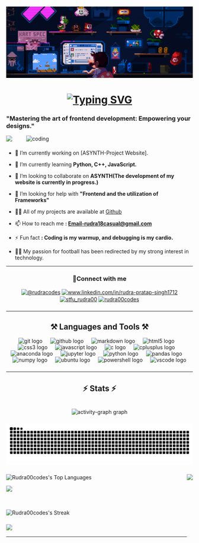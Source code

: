 ![banner](https://github.com/Rudra00codes/Rudra00codes/blob/main/Github%20banner.gif)
<h1 align="center">
<a href="https://git.io/typing-svg"><img src="https://readme-typing-svg.herokuapp.com?font=Sometype+Mono&weight=900&size=40&pause=1000&color=F7BF30&center=true&vCenter=true&random=false&width=435&lines=Hi+there!🤝+;I'm++RUDRA!😃" alt="Typing SVG" /></a>
</h1>
<h3 align="centre">"Mastering the art of frontend development: Empowering your designs."</h3>
<img align="right" alt="coding" width="450" src=https://media.tenor.com/UttC4AITYR4AAAAd/full-stack-developer.gif">

<img align="left" src="https://profile-counter.glitch.me/Rudra00codes/count.svg?"  />

###

<br>

- 🔭 I’m currently working on [ASYNTH-Project Website].

- 🌱 I’m currently learning **Python, C++, JavaScript.**

- 👯 I’m looking to collaborate on **ASYNTH(The development of my website is currently in progress.)**

- 🤝 I’m looking for help with **"Frontend and the utilization of Frameworks"**

- 👨‍💻 All of my projects are available at [Github](Github)

- 📫 How to reach me **: Email-rudra18casual@gmail.com**

- ⚡ Fun fact **: Coding is my warmup, and debugging is my cardio.**<br>

- 👨‍💻 My passion for football has been redirected by my strong interest in technology.

<hr>
 
<h3 align="center"> 🔗Connect with me </h3>
<p align="center">
<a href="https://www.hackerrank.com/@rudracodes" target="blank"><img align="center" src="https://raw.githubusercontent.com/rahuldkjain/github-profile-readme-generator/master/src/images/icons/Social/hackerrank.svg" alt="@rudracodes" height="40" width="50" /></a>
<a href="https://linkedin.com/in/www.linkedin.com/in/rudra-pratap-singh1712" target="blank"><img align="center" src="https://raw.githubusercontent.com/rahuldkjain/github-profile-readme-generator/master/src/images/icons/Social/linked-in-alt.svg" alt="www.linkedin.com/in/rudra-pratap-singh1712" height="30" width="40" /></a>
<a href="https://instagram.com/passionate_pencil00" target="blank"><img align="center" src="https://raw.githubusercontent.com/rahuldkjain/github-profile-readme-generator/master/src/images/icons/Social/instagram.svg" alt="stfu_rudra00" height="30" width="40" /></a>
<a href="https://auth.geeksforgeeks.org/user/rudra00codes" target="blank"><img align="center" src="https://raw.githubusercontent.com/rahuldkjain/github-profile-readme-generator/master/src/images/icons/Social/geeks-for-geeks.svg" alt="rudra00codes" height="30" width="40" /></a>
</p>


###
<hr>


<h2 align="center"> ⚒️ Languages and Tools ⚒️</h2>

<div align="center">
  <img src="https://skillicons.dev/icons?i=git" height="35" alt="git logo"  />
  <img width="13" />
  <img src="https://skillicons.dev/icons?i=github" height="35" alt="github logo"  />
  <img width="13" />
  <img src="https://skillicons.dev/icons?i=md" height="35" alt="markdown logo"  />
  <img width="13" />
  <img src="https://skillicons.dev/icons?i=html" height="35" alt="html5 logo"  />
  <img width="13" />
  <img src="https://skillicons.dev/icons?i=css" height="35" alt="css3 logo"  />
  <img width="13" />
  <img src="https://skillicons.dev/icons?i=js" height="35" alt="javascript logo"  />
  <img width="13" />
  <img src="https://skillicons.dev/icons?i=c" height="35" alt="c logo"  />
  <img width="13" />
  <img src="https://skillicons.dev/icons?i=cpp" height="35" alt="cplusplus logo"  />
  <img width="13" />
  <img src="https://cdn.jsdelivr.net/gh/devicons/devicon/icons/anaconda/anaconda-original.svg" height="35" alt="anaconda logo"  />
  <img width="13" />
  <img src="https://cdn.jsdelivr.net/gh/devicons/devicon/icons/jupyter/jupyter-original.svg" height="35" alt="jupyter logo"  />
  <img width="13" />
  <img src="https://skillicons.dev/icons?i=py" height="35" alt="python logo"  />
  <img width="13" />
  <img src="https://cdn.jsdelivr.net/gh/devicons/devicon/icons/pandas/pandas-original.svg" height="35" alt="pandas logo"  />
  <img width="13" />
  <img src="https://cdn.jsdelivr.net/gh/devicons/devicon/icons/numpy/numpy-original.svg" height="35" alt="numpy logo"  />
  <img width="13" />
  <img src="https://cdn.simpleicons.org/ubuntu/E95420" height="35" alt="ubuntu logo"  />
  <img width="13" />
  <img src="https://skillicons.dev/icons?i=powershell" height="35" alt="powershell logo"  />
  <img width="13" />
  <img src="https://skillicons.dev/icons?i=vscode" height="35" alt="vscode logo"  />
</div>

###


<hr/>

<h2 align="center">⚡ Stats ⚡</h2>
<br>

<div align="center">
  <img src="https://github-readme-activity-graph.vercel.app/graph?username=Rudra00codes&radius=100&theme=high-contrast&area=true&order=5&hide_border=false&hide_title=false&custom_title=Contribution%20Graph" height="350" alt="activity-graph graph"  />
</div>

###

<img src="https://raw.githubusercontent.com/Rudra00codes/Rudra00codes/output/snake.svg" alt="Snake animation" />

###

<img align=right height="550" src="https://www.notion.so/image/https%3A%2F%2Fi.pinimg.com%2Foriginals%2F06%2F99%2Ffc%2F0699fc31e59fbf17b69565b4c132cb9f.gif?table=block&id=99bd6d8f-7bfa-4a45-bf31-16ec4f55c793&spaceId=c600af6c-6ddf-4e04-926f-47aef5e89aa6&userId=13f1ec50-1356-4cf6-8b33-a84293465580&cache=v2"  />

![Rudra00codes's Top Languages](https://github-readme-stats.vercel.app/api/top-langs/?username=Rudra00codes&theme=vision-friendly-dark&show_icons=true&hide_border=true&layout=compact)
<div align=left>

![](http://github-profile-summary-cards.vercel.app/api/cards/stats?username=Rudra00codes&theme=vision_friendly_dark)

<br>

![Rudra00codes's Streak](https://github-readme-streak-stats.herokuapp.com/?user=Rudra00codes&theme=vision-friendly-dark&hide_border=true)
</div>

###
<div align=left height="650">
 
![](http://github-profile-summary-cards.vercel.app/api/cards/profile-details?username=Rudra00codes&theme=vision_friendly_dark)
</div>
<hr/>


